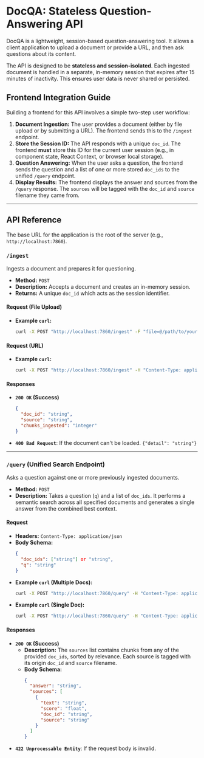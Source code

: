 # DocQA: Stateless Question-Answering API

DocQA is a lightweight, session-based question-answering tool. It allows a client application to upload a document or provide a URL, and then ask questions about its content.

The API is designed to be **stateless and session-isolated**. Each ingested document is handled in a separate, in-memory session that expires after 15 minutes of inactivity. This ensures user data is never shared or persisted.

## Frontend Integration Guide

Building a frontend for this API involves a simple two-step user workflow:

1.  **Document Ingestion:** The user provides a document (either by file upload or by submitting a URL). The frontend sends this to the `/ingest` endpoint.
2.  **Store the Session ID:** The API responds with a unique `doc_id`. The frontend **must** store this ID for the current user session (e.g., in component state, React Context, or browser local storage).
3.  **Question Answering:** When the user asks a question, the frontend sends the question and a list of one or more stored `doc_ids` to the unified `/query` endpoint.
4.  **Display Results:** The frontend displays the answer and sources from the `/query` response. The `sources` will be tagged with the `doc_id` and `source` filename they came from.

---

## API Reference

The base URL for the application is the root of the server (e.g., `http://localhost:7860`).

### `/ingest`

Ingests a document and prepares it for questioning.

-   **Method:** `POST`
-   **Description:** Accepts a document and creates an in-memory session.
-   **Returns:** A unique `doc_id` which acts as the session identifier.

#### Request (File Upload)
-   **Example `curl`:**
    ```bash
    curl -X POST "http://localhost:7860/ingest" -F "file=@/path/to/your/document.txt"
    ```

#### Request (URL)
-   **Example `curl`:**
    ```bash
    curl -X POST "http://localhost:7860/ingest" -H "Content-Type: application/json" -d '{"url": "https://en.wikipedia.org/wiki/DocQA"}'
    ```

#### Responses
-   **`200 OK` (Success)**
    ```json
    {
      "doc_id": "string",
      "source": "string",
      "chunks_ingested": "integer"
    }
    ```
-   **`400 Bad Request`**: If the document can't be loaded. `{"detail": "string"}`

---

### `/query` (Unified Search Endpoint)

Asks a question against one or more previously ingested documents.

-   **Method:** `POST`
-   **Description:** Takes a question (`q`) and a list of `doc_ids`. It performs a semantic search across all specified documents and generates a single answer from the combined best context.

#### Request
-   **Headers:** `Content-Type: application/json`
-   **Body Schema:**
    ```json
    {
      "doc_ids": ["string"] or "string",
      "q": "string"
    }
    ```
-   **Example `curl` (Multiple Docs):**
    ```bash
    curl -X POST "http://localhost:7860/query" -H "Content-Type: application/json" -d '{"doc_ids": ["id-1", "id-2"], "q": "Compare topics"}'
    ```
-   **Example `curl` (Single Doc):**
    ```bash
    curl -X POST "http://localhost:7860/query" -H "Content-Type: application/json" -d '{"doc_ids": "id-1", "q": "What is the topic?"}'
    ```

#### Responses
-   **`200 OK` (Success)**
    -   **Description:** The `sources` list contains chunks from any of the provided `doc_ids`, sorted by relevance. Each source is tagged with its origin `doc_id` and `source` filename.
    -   **Body Schema:**
        ```json
        {
          "answer": "string",
          "sources": [
            {
              "text": "string",
              "score": "float",
              "doc_id": "string",
              "source": "string"
            }
          ]
        }
        ```
-   **`422 Unprocessable Entity`**: If the request body is invalid.
